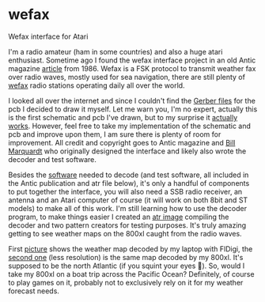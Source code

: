 # wefax
Wefax interface for Atari

I'm a radio amateur (ham in some countries) and also a huge atari enthusiast. Sometime ago I found the wefax interface project in an old Antic magazine <a href="https://www.atarimagazines.com/v5n5/wefaxinterface.html">article</a> from 1986. Wefax is a FSK protocol to transmit weather fax over radio waves, mostly used for sea navigation, there are still plenty of <a href="https://weatherfax.com/stations/">wefax</a> radio stations operating daily all over the world.

I looked all over the internet and since I couldn't find the <a href="https://github.com/fcordov/wefax/blob/main/Gerber_wefax-interface_PCB_wefax-interface_2024-03-15b.zip">Gerber files</a> for the pcb I decided to draw it myself. Let me warn you, I'm no expert, actually this is the first schematic and pcb I've drawn, but to my surprise it <a href="https://github.com/fcordov/wefax/blob/main/434384029_10161609972608217_6442181129421848494_n.jpg">actually works</a>. However, feel free to take my implementation of the schematic and pcb and improve upon them, I am sure there is plenty of room for improvement. All credit and copyright goes to Antic magazine and <a href="https://www.atarimagazines.com/index/index.php?author=Bill+Marquardt&mag=antic">Bill Marquardt</a> who originally designed the interface and likely also wrote the decoder and test software.

Besides the <a href="https://www.atarimagazines.com/v5n5/wefaxdecoder.html">software</a> needed to decode (and test software, all included in the Antic publication and atr file below), it's only a handful of components to put together the interface, you will also need a SSB radio receiver, an antenna and an Atari computer of course (it will work on both 8bit and ST models) to make all of this work. I'm still learning how to use the decoder program, to make things easier I created an <a href="https://github.com/fcordov/wefax/blob/main/wefax_comp.atr">atr image</a>  compiling the decoder and two pattern creators for testing purposes. It's truly  amazing getting to see weather maps on the 800xl caught from the radio waves.

First <a href="https://github.com/fcordov/wefax/blob/main/434399756_10161609972643217_3180203896414987201_n.jpg">picture</a> shows the weather map decoded by my laptop with FlDigi, the <a href="https://github.com/fcordov/wefax/blob/main/434385109_10161609972668217_2253848846511608338_n.jpg">second one</a> (less resolution) is the same map decoded by my 800xl. It's supposed to be the north Atlantic (if you squint your eyes 🙂). So, would I take my 800xl on a boat trip across the Pacific Ocean? Definitely, of course to play games on it, probably not to exclusively rely on it for my weather forecast needs.
